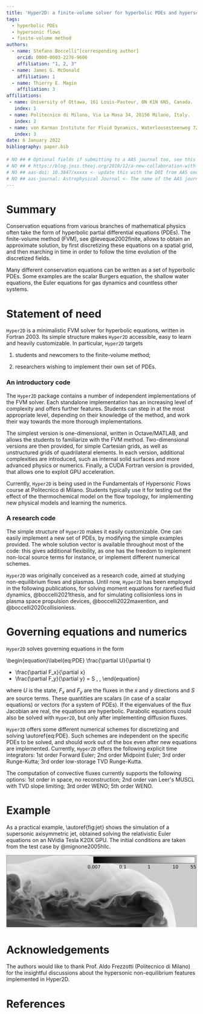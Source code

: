 ```yaml
---
title: 'Hyper2D: a finite-volume solver for hyperbolic PDEs and hypersonic flows'
tags:
  - hyperbolic PDEs
  - hypersonic flows
  - finite-volume method
authors:
  - name: Stefano Boccelli^[corresponding author] 
    orcid: 0000-0003-2276-9606
    affiliation: "1, 2, 3" 
  - name: James G. McDonald 
    affiliation: 1
  - name: Thierry E. Magin
    affiliation: 3
affiliations:
 - name: University of Ottawa, 161 Louis-Pasteur, ON K1N 6N5, Canada.
   index: 1
 - name: Politecnico di Milano, Via La Masa 34, 20156 Milano, Italy.
   index: 2
 - name: von Karman Institute for Fluid Dynamics, Waterloosesteenweg 72, B-1640 Sint-Genesius-Rode, Belgium.
   index: 3
date: 6 January 2022
bibliography: paper.bib

# NO ## # Optional fields if submitting to a AAS journal too, see this blog post:
# NO ## # https://blog.joss.theoj.org/2018/12/a-new-collaboration-with-aas-publishing
# NO ## aas-doi: 10.3847/xxxxx <- update this with the DOI from AAS once you know it.
# NO ## aas-journal: Astrophysical Journal <- The name of the AAS journal.
---
```


# Summary

Conservation equations from various branches of mathematical physics 
often take the form of hyperbolic partial differential equations (PDEs).
The finite-volume method (FVM), see @leveque2002finite, allows to obtain an approximate solution, by 
first discretizing these equations on a spatial grid, and then marching in time in order to 
follow the time evolution of the discretized fields.

Many different conservation equations can be written as a set of hyperbolic PDEs.
Some examples are the scalar Burgers equation, the shallow water equations,
the Euler equations for gas dynamics and countless other systems.

# Statement of need

`Hyper2D` is a minimalistic FVM solver for hyperbolic equations, written in Fortran 2003.
Its simple structure makes `Hyper2D` accessible, easy to learn and heavily customizable.
In particular, `Hyper2D` targets 

1. students and newcomers to the finite-volume method;

2. researchers wishing to implement their own set of PDEs.

### An introductory code

The `Hyper2D` package contains a number of independent implementations of the FVM solver.
Each standalone implementation has an increasing level of complexity and offers further features.
Students can step in at the most appropriate level, depending on their knowledge of the method, 
and work their way towards the more thorough implementations.

The simplest version is one-dimensional, written in Octave/MATLAB, and allows the students
to familiarize with the FVM method.
Two-dimensional versions are then provided, for simple Cartesian grids, as well as unstructured
grids of quadrilateral elements.
In each version, additional complexities are introduced, such as internal solid surfaces and more 
advanced physics or numerics.
Finally, a CUDA Fortran version is provided, that allows one to exploit GPU acceleration.

Currently, `Hyper2D` is being used in the Fundamentals of Hypersonic Flows course at 
Politecnico di Milano.
Students typically use it for testing out the effect of the thermochemical model on the flow topology, 
for implementing new physical models and learning the numerics.

### A research code

The simple structure of `Hyper2D` makes it easily customizable.
One can easily implement a new set of PDEs, by modifying the simple examples provided.
The whole solution vector is available throughout most of the code:
this gives additional flexibility, as one has the freedom to implement non-local source 
terms for instance, or implement different numerical schemes.

`Hyper2D` was originally conceived as a research code, aimed at studying non-equilibrium flows
and plasmas.
Until now, `Hyper2D` has been employed in the following publications, for solving moment equations for rarefied
fluid dynamics, @boccelli2021thesis, and for simulating collisionless ions in plasma space propulsion devices, 
@boccelli2022maxention, and @boccelli2020collisionless.

# Governing equations and numerics

`Hyper2D` solves governing equations in the form

\begin{equation}\label{eq:PDE}
  \frac{\partial U}{\partial t}
+ \frac{\partial F_x}{\partial x}
+ \frac{\partial F_y}{\partial y}
=
  S \, ,
\end{equation}

where $U$ is the state, $F_x$ and $F_y$ are the fluxes in the $x$ and $y$ directions and $S$ are source terms. 
These quantities are scalars (in case of a scalar equations) or vectors (for a system of PDEs).
If the eigenvalues of the flux Jacobian are real, the equations are hyperbolic.
Parabolic equations could also be solved with `Hyper2D`, but only after implementing diffusion fluxes.

`Hyper2D` offers some different numerical schemes for discretizing and solving \autoref{eq:PDE}. 
Such schemes are independent on the specific PDEs to be solved, and should work out of the box even after 
new equations are implemented.
Currently, `Hyper2D` offers the following explicit time integrators: 1st order Forward Euler; 2nd order Midpoint Euler;
3rd order Runge-Kutta; 3rd order low-storage TVD Runge-Kutta.

The computation of convective fluxes currently supports the following options: 
1st order in space, no reconstruction;
2nd order van Leer's MUSCL with TVD slope limiting;
3rd order WENO;
5th order WENO.


# Example

As a practical example, \autoref{fig:jet} shows the simulation of a supersonic axisymmetric jet,
obtained solving the relativistic Euler equations on an NVidia Tesla K20X GPU.
The initial conditions are taken from the test case by @mignone2005hllc.

![Simulation of a relativistic axisymmetric jet. Logarithm of the density in the rest frame.\label{fig:jet}](relat_jet.png)

# Acknowledgements

The authors would like to thank Prof. Aldo Frezzotti (Politecnico di Milano) for 
the insightful discussions about the hypersonic non-equilibrium features implemented 
in Hyper2D.

# References
